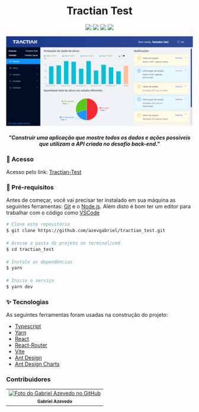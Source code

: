 <h1 align="center">
   Tractian Test
</h1>

<p align="center">
  <img src="https://img.shields.io/github/languages/top/azevgabriel/educacao_especial">
  <img src="https://img.shields.io/github/issues/azevgabriel/educacao_especial">
  <img src="https://img.shields.io/github/forks/azevgabriel/educacao_especial">
  <img src="https://img.shields.io/github/stars/azevgabriel/educacao_especial">
</p>

<img src="./src/assets/screenshot.png">

<h4 align="center">
<i>"Construir uma aplicação que mostre todos os dados e ações possíveis que utilizam a API criada no desafio back-end."</i>
</h4>

### 🤩 Acesso

Acesso pelo link: [Tractian-Test](https://tractian-test.vercel.app/)

### 🗻 Pré-requisitos

Antes de começar, você vai precisar ter instalado em sua máquina as seguintes ferramentas:
[Git](https://git-scm.com) e o [Node.js](https://nodejs.org/en/).
Além disto é bom ter um editor para trabalhar com o código como [VSCode](https://code.visualstudio.com/)

```bash
# Clone este repositório
$ git clone https://github.com/azevgabriel/tractian_test.git

# Acesse a pasta do projeto no terminal/cmd
$ cd tractian_test

# Instale as dependências
$ yarn

# Inicie o serviço
$ yarn dev
```

### ✨ Tecnologias

As seguintes ferramentas foram usadas na construção do projeto:

- [Typescript](https://www.typescriptlang.org/)
- [Yarn](https://yarnpkg.com/)
- [React](https://pt-br.reactjs.org/)
- [React-Router](https://reactrouter.com/)
- [Vite](https://vitejs.dev/)
- [Ant Design](https://ant.design/)
- [Ant Design Charts](https://charts.ant.design/zh)

### Contribuidores

<table>
  <tr>
    <td align="center">
      <a href="https://github.com/azevgabriel">
        <img src="https://github.com/azevgabriel.png" width="100px;" alt="Foto do Gabriel Azevedo no GitHub"/><br>
        <sub>
          <b>Gabriel Azevedo</b>
        </sub>
      </a>
    </td>
  </tr>
</table>
